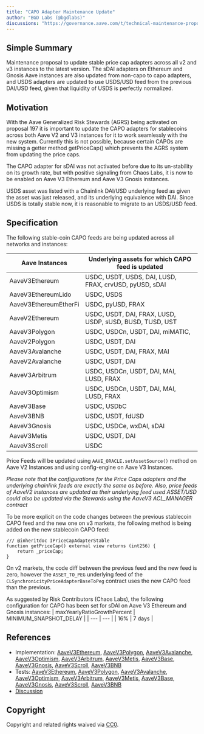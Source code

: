 ```yaml
---
title: "CAPO Adapter Maintenance Update"
author: "BGD Labs (@bgdlabs)"
discussions: "https://governance.aave.com/t/technical-maintenance-proposals/15274/55"
---
```


## Simple Summary

Maintenance proposal to update stable price cap adapters across all v2 and v3 instances to the latest version.
The sDAI adapters on Ethereum and Gnosis Aave instances are also updated from non-capo to capo adapters, and USDS adapters are updated to use USDS/USD feed from the previous DAI/USD feed, given that liquidity of USDS is perfectly normalized.

## Motivation

With the Aave Generalized Risk Stewards (AGRS) being activated on proposal 197 it is important to update the CAPO adapters for stablecoins across both Aave V2 and V3 instances for it to work seamlessly with the new system. Currently this is not possible, because certain CAPOs are missing a getter method getPriceCap() which prevents the AGRS system from updating the price caps.

The CAPO adapter for sDAI was not activated before due to its un-stability on its growth rate, but with positive signaling from Chaos Labs, it is now to be enabled on Aave V3 Ethereum and Aave V3 Gnosis instances.

USDS asset was listed with a Chainlink DAI/USD underlying feed as given the asset was just released, and its underlying equivalence with DAI. Since USDS is totally stable now, it is reasonable to migrate to an USDS/USD feed.

## Specification

The following stable-coin CAPO feeds are being updated across all networks and instances:

| Aave Instances        | Underlying assets for which CAPO feed is updated         |
| --------------------- | -------------------------------------------------------- |
| AaveV3Ethereum        | USDC, USDT, USDS, DAI, LUSD, FRAX, crvUSD, pyUSD, sDAI   |
| AaveV3EthereumLido    | USDC, USDS                                               |
| AaveV3EthereumEtherFi | USDC, pyUSD, FRAX                                        |
| AaveV2Ethereum        | USDC, USDT, DAI, FRAX, LUSD, USDP, sUSD, BUSD, TUSD, UST |
| AaveV3Polygon         | USDC, USDCn, USDT, DAI, miMATIC,                         |
| AaveV2Polygon         | USDC, USDT, DAI                                          |
| AaveV3Avalanche       | USDC, USDT, DAI, FRAX, MAI                               |
| AaveV2Avalanche       | USDC, USDT, DAI                                          |
| AaveV3Arbitrum        | USDC, USDCn, USDT, DAI, MAI, LUSD, FRAX                  |
| AaveV3Optimism        | USDC, USDCn, USDT, DAI, MAI, LUSD, FRAX                  |
| AaveV3Base            | USDC, USDbC                                              |
| AaveV3BNB             | USDC, USDT, fdUSD                                        |
| AaveV3Gnosis          | USDC, USDCe, wxDAI, sDAI                                 |
| AaveV3Metis           | USDC, USDT, DAI                                          |
| AaveV3Scroll          | USDC                                                     |

Price Feeds will be updated using `AAVE_ORACLE.setAssetSource()` method on Aave V2 Instances and using config-engine on Aave V3 Instances.

_Please note that the configurations for the Price Caps adapters and the underlying chainlink feeds are exactly the same as before. Also, price feeds of AaveV2 instances are updated as their underlying feed used ASSET/USD could also be updated via the Stewards using the AaveV3 ACL_MANAGER contract_

To be more explicit on the code changes between the previous stablecoin CAPO feed and the new one on v3 markets, the following method is being added on the new stablecoin CAPO feed:

```
/// @inheritdoc IPriceCapAdapterStable
function getPriceCap() external view returns (int256) {
	return _priceCap;
}
```

On v2 markets, the code diff between the previous feed and the new feed is zero, however the `ASSET_TO_PEG` underlying feed of the `CLSynchronicityPriceAdapterBaseToPeg` contract uses the new CAPO feed than the previous.

As suggested by Risk Contributors (Chaos Labs), the following configuration for CAPO has been set for sDAI on Aave V3 Ethereum and Gnosis instances:
| maxYearlyRatioGrowthPercent | MINIMUM_SNAPSHOT_DELAY |
| --- | --- |
| 16% | 7 days |

## References

- Implementation: [AaveV3Ethereum](https://github.com/bgd-labs/aave-proposals-v3/blob/3fbd35ad5f68b8a91262bb10a9d585ea882142eb/src/20241101_Multi_UpdatePriceCapAdaptersCAPO/AaveV3Ethereum_UpdatePriceCapAdaptersCAPO_20241101.sol), [AaveV3Polygon](https://github.com/bgd-labs/aave-proposals-v3/blob/3fbd35ad5f68b8a91262bb10a9d585ea882142eb/src/20241101_Multi_UpdatePriceCapAdaptersCAPO/AaveV3Polygon_UpdatePriceCapAdaptersCAPO_20241101.sol), [AaveV3Avalanche](https://github.com/bgd-labs/aave-proposals-v3/blob/3fbd35ad5f68b8a91262bb10a9d585ea882142eb/src/20241101_Multi_UpdatePriceCapAdaptersCAPO/AaveV3Avalanche_UpdatePriceCapAdaptersCAPO_20241101.sol), [AaveV3Optimism](https://github.com/bgd-labs/aave-proposals-v3/blob/3fbd35ad5f68b8a91262bb10a9d585ea882142eb/src/20241101_Multi_UpdatePriceCapAdaptersCAPO/AaveV3Optimism_UpdatePriceCapAdaptersCAPO_20241101.sol), [AaveV3Arbitrum](https://github.com/bgd-labs/aave-proposals-v3/blob/3fbd35ad5f68b8a91262bb10a9d585ea882142eb/src/20241101_Multi_UpdatePriceCapAdaptersCAPO/AaveV3Arbitrum_UpdatePriceCapAdaptersCAPO_20241101.sol), [AaveV3Metis](https://github.com/bgd-labs/aave-proposals-v3/blob/3fbd35ad5f68b8a91262bb10a9d585ea882142eb/src/20241101_Multi_UpdatePriceCapAdaptersCAPO/AaveV3Metis_UpdatePriceCapAdaptersCAPO_20241101.sol), [AaveV3Base](https://github.com/bgd-labs/aave-proposals-v3/blob/3fbd35ad5f68b8a91262bb10a9d585ea882142eb/src/20241101_Multi_UpdatePriceCapAdaptersCAPO/AaveV3Base_UpdatePriceCapAdaptersCAPO_20241101.sol), [AaveV3Gnosis](https://github.com/bgd-labs/aave-proposals-v3/blob/3fbd35ad5f68b8a91262bb10a9d585ea882142eb/src/20241101_Multi_UpdatePriceCapAdaptersCAPO/AaveV3Gnosis_UpdatePriceCapAdaptersCAPO_20241101.sol), [AaveV3Scroll](https://github.com/bgd-labs/aave-proposals-v3/blob/3fbd35ad5f68b8a91262bb10a9d585ea882142eb/src/20241101_Multi_UpdatePriceCapAdaptersCAPO/AaveV3Scroll_UpdatePriceCapAdaptersCAPO_20241101.sol), [AaveV3BNB](https://github.com/bgd-labs/aave-proposals-v3/blob/3fbd35ad5f68b8a91262bb10a9d585ea882142eb/src/20241101_Multi_UpdatePriceCapAdaptersCAPO/AaveV3BNB_UpdatePriceCapAdaptersCAPO_20241101.sol)
- Tests: [AaveV3Ethereum](https://github.com/bgd-labs/aave-proposals-v3/blob/3fbd35ad5f68b8a91262bb10a9d585ea882142eb/src/20241101_Multi_UpdatePriceCapAdaptersCAPO/AaveV3Ethereum_UpdatePriceCapAdaptersCAPO_20241101.t.sol), [AaveV3Polygon](https://github.com/bgd-labs/aave-proposals-v3/blob/3fbd35ad5f68b8a91262bb10a9d585ea882142eb/src/20241101_Multi_UpdatePriceCapAdaptersCAPO/AaveV3Polygon_UpdatePriceCapAdaptersCAPO_20241101.t.sol), [AaveV3Avalanche](https://github.com/bgd-labs/aave-proposals-v3/blob/3fbd35ad5f68b8a91262bb10a9d585ea882142eb/src/20241101_Multi_UpdatePriceCapAdaptersCAPO/AaveV3Avalanche_UpdatePriceCapAdaptersCAPO_20241101.t.sol), [AaveV3Optimism](https://github.com/bgd-labs/aave-proposals-v3/blob/3fbd35ad5f68b8a91262bb10a9d585ea882142eb/src/20241101_Multi_UpdatePriceCapAdaptersCAPO/AaveV3Optimism_UpdatePriceCapAdaptersCAPO_20241101.t.sol), [AaveV3Arbitrum](https://github.com/bgd-labs/aave-proposals-v3/blob/3fbd35ad5f68b8a91262bb10a9d585ea882142eb/src/20241101_Multi_UpdatePriceCapAdaptersCAPO/AaveV3Arbitrum_UpdatePriceCapAdaptersCAPO_20241101.t.sol), [AaveV3Metis](https://github.com/bgd-labs/aave-proposals-v3/blob/3fbd35ad5f68b8a91262bb10a9d585ea882142eb/src/20241101_Multi_UpdatePriceCapAdaptersCAPO/AaveV3Metis_UpdatePriceCapAdaptersCAPO_20241101.t.sol), [AaveV3Base](https://github.com/bgd-labs/aave-proposals-v3/blob/3fbd35ad5f68b8a91262bb10a9d585ea882142eb/src/20241101_Multi_UpdatePriceCapAdaptersCAPO/AaveV3Base_UpdatePriceCapAdaptersCAPO_20241101.t.sol), [AaveV3Gnosis](https://github.com/bgd-labs/aave-proposals-v3/blob/3fbd35ad5f68b8a91262bb10a9d585ea882142eb/src/20241101_Multi_UpdatePriceCapAdaptersCAPO/AaveV3Gnosis_UpdatePriceCapAdaptersCAPO_20241101.t.sol), [AaveV3Scroll](https://github.com/bgd-labs/aave-proposals-v3/blob/3fbd35ad5f68b8a91262bb10a9d585ea882142eb/src/20241101_Multi_UpdatePriceCapAdaptersCAPO/AaveV3Scroll_UpdatePriceCapAdaptersCAPO_20241101.t.sol), [AaveV3BNB](https://github.com/bgd-labs/aave-proposals-v3/blob/3fbd35ad5f68b8a91262bb10a9d585ea882142eb/src/20241101_Multi_UpdatePriceCapAdaptersCAPO/AaveV3BNB_UpdatePriceCapAdaptersCAPO_20241101.t.sol)
- [Discussion](https://governance.aave.com/t/technical-maintenance-proposals/15274/55)

## Copyright

Copyright and related rights waived via [CC0](https://creativecommons.org/publicdomain/zero/1.0/).
